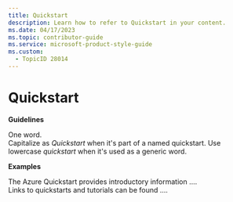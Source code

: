 ```yaml
---
title: Quickstart
description: Learn how to refer to Quickstart in your content.
ms.date: 04/17/2023
ms.topic: contributor-guide
ms.service: microsoft-product-style-guide
ms.custom:
  - TopicID 28014
---
```



# Quickstart

**Guidelines**  

One word.  
Capitalize as *Quickstart* when it's part of a named quickstart. Use lowercase *quickstart* when it's used as a generic word.

**Examples**

The Azure Quickstart provides introductory information ....  
Links to quickstarts and tutorials can be found ….

